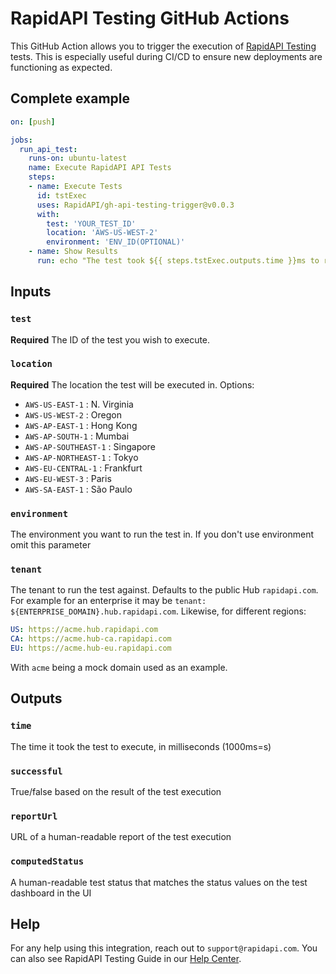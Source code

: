 # RapidAPI Testing GitHub Actions

This GitHub Action allows you to trigger the execution of [RapidAPI Testing](https://rapidapi.com/testing) tests. This is especially useful
during CI/CD to ensure new deployments are functioning as expected.

## Complete example

```yaml
on: [push]

jobs:
  run_api_test:
    runs-on: ubuntu-latest
    name: Execute RapidAPI API Tests
    steps:
    - name: Execute Tests
      id: tstExec
      uses: RapidAPI/gh-api-testing-trigger@v0.0.3
      with:
        test: 'YOUR_TEST_ID'
        location: 'AWS-US-WEST-2'
        environment: 'ENV_ID(OPTIONAL)'
    - name: Show Results
      run: echo "The test took ${{ steps.tstExec.outputs.time }}ms to run"; echo "The test result was ${{ steps.tstExec.outputs.computedStatus }}"; echo "View Report - ${{ steps.tstExec.outputs.reportUrl }}"
```

## Inputs

### `test`

**Required** The ID of the test you wish to execute.

### `location`

**Required** The location the test will be executed in. Options:

- `AWS-US-EAST-1` : N. Virginia
- `AWS-US-WEST-2` : Oregon
- `AWS-AP-EAST-1` : Hong Kong
- `AWS-AP-SOUTH-1` : Mumbai
- `AWS-AP-SOUTHEAST-1` : Singapore
- `AWS-AP-NORTHEAST-1` : Tokyo
- `AWS-EU-CENTRAL-1` : Frankfurt
- `AWS-EU-WEST-3` : Paris
- `AWS-SA-EAST-1` : São Paulo

### `environment`

The environment you want to run the test in. If you don't use environment omit this parameter

### `tenant`

The tenant to run the test against. Defaults to the public Hub `rapidapi.com`. For example for an enterprise
it may be `tenant: ${ENTERPRISE_DOMAIN}.hub.rapidapi.com`. Likewise, for different regions:

```yaml
US: https://acme.hub.rapidapi.com
CA: https://acme.hub-ca.rapidapi.com
EU: https://acme.hub-eu.rapidapi.com
```

With `acme` being a mock domain used as an example.
## Outputs

### `time`

The time it took the test to execute, in milliseconds (1000ms=s)

### `successful`

True/false based on the result of the test execution

### `reportUrl`

URL of a human-readable report of the test execution

### `computedStatus`

A human-readable test status that matches the status values on the test dashboard in the UI

## Help

For any help using this integration, reach out to `support@rapidapi.com`. You can also see RapidAPI Testing Guide in our [Help Center](https://docs.rapidapi.com/docs/creating-test-flows).

